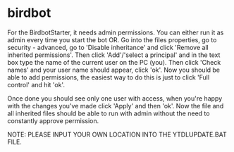 # birdbot

For the BirdbotStarter, it needs admin permissions. You can either run it as admin every time you start the bot OR. Go into the files properties, go to security - advanced, go to 'Disable inheritance' and click 'Remove all inherited permissions'. Then click 'Add'/'select a principal' and in the text box type the name of the current user on the PC (you). Then click 'Check names' and your user name should appear, click 'ok'. Now you should be able to add permissions, the easiest way to do this is just to click 'Full control' and hit 'ok'. 

Once done you should see only one user with access, when you're happy with the changes you've made click 'Apply' and then 'ok'. Now the file and all inherited files should be able to run with admin without the need to constantly approve permission.

NOTE: PLEASE INPUT YOUR OWN LOCATION INTO THE YTDLUPDATE.BAT FILE.
